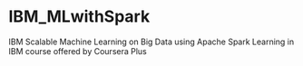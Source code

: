 # IBM_MLwithSpark
IBM Scalable Machine Learning on Big Data using Apache Spark
Learning in IBM course offered by Coursera Plus
